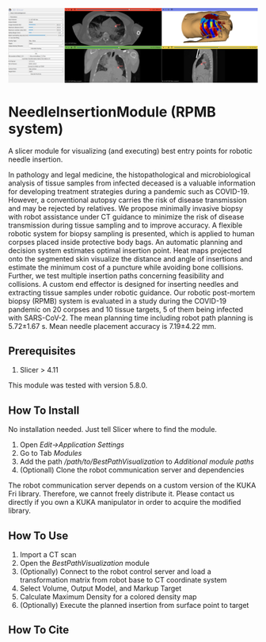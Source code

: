 ![Screenshot Module](ScreenshotSlicerModule.png)

# NeedleInsertionModule (RPMB system) #
A slicer module for visualizing (and executing) best entry points for robotic needle insertion.

In pathology and legal medicine, the histopathological and microbiological analysis of tissue samples from infected deceased is a valuable information for developing treatment strategies during a pandemic such as COVID-19. However, a conventional autopsy carries the risk of disease transmission and may be rejected by relatives. We propose minimally invasive biopsy with robot assistance under CT guidance to minimize the risk of disease transmission during tissue sampling and to improve accuracy. A flexible robotic system for biopsy sampling is presented, which is applied to human corpses placed inside protective body bags. An automatic planning and decision system estimates optimal insertion point. Heat maps projected onto the segmented skin visualize the distance and angle of insertions and estimate the minimum cost of a puncture while avoiding bone collisions. Further, we test multiple insertion paths concerning feasibility and collisions. A custom end effector is designed for inserting needles and extracting tissue samples under robotic guidance. Our robotic post-mortem biopsy (RPMB) system is evaluated in a study during the COVID-19 pandemic on 20 corpses and 10 tissue targets, 5 of them being infected with SARS-CoV-2. The mean planning time including robot path planning is 5.72±1.67 s. Mean needle placement accuracy is 7.19±4.22 mm.

## Prerequisites ##
1. Slicer > 4.11

This module was tested with version 5.8.0.

## How To Install ##
No installation needed. Just tell Slicer where to find the module.

1. Open *Edit->Application Settings*
2. Go to Tab *Modules*
3. Add the path */path/to/BestPathVisualization* to *Additional module paths*
4. (Optionall) Clone the robot communication server and dependencies

The robot communication server depends on a custom version of the KUKA Fri library. Therefore, we cannot freely distribute it. Please contact us directly if you own a KUKA manipulator in order to acquire the modified library.

## How To Use ##
1. Import a CT scan
2. Open the *BestPathVisualization* module
3. (Optionally) Connect to the robot control server and load a transformation matrix from robot base to CT coordinate system
4. Select Volume, Output Model, and Markup Target
5. Calculate Maximum Density for a colored density map
6. (Optionally) Execute the planned insertion from surface point to target

## How To Cite ##

